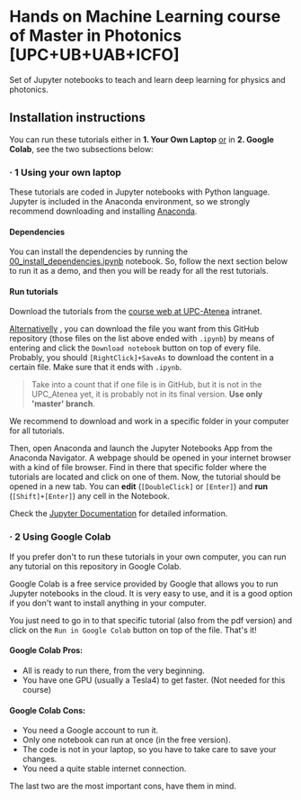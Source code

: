 # Hands on Machine Learning course of Master in Photonics [UPC+UB+UAB+ICFO]

Set of Jupyter notebooks to teach and learn deep learning for physics and photonics.

## Installation instructions

You can run these tutorials either in **1. Your Own Laptop** <ins>or</ins> in 
**2. Google Colab**, see the two subsections below:

### · 1 Using your own laptop

These tutorials are coded in Jupyter notebooks with Python language. 
Jupyter is included in the Anaconda environment, so we strongly recommend downloading 
and installing [Anaconda](https://www.anaconda.com/products/individual).

#### Dependencies

You can install the dependencies by running the
[00_install_dependencies.ipynb](00_install_dependencies.ipynb)
notebook. So, follow the next section below to run it as a demo, 
and then you will be ready for all the rest tutorials.


#### Run tutorials

Download the tutorials from the 
[course web at UPC-Atenea](https://atenea.upc.edu/course/view.php?id=71605) intranet.

<ins>Alternativelly</ins> , you can download the file you want from this GitHub repository
(those files on the list above ended with `.ipynb`)
by means of entering and click the `Download notebook` button on top of every file.
Probably, you should `[RightClick]+SaveAs` to download the content in a 
certain file. Make sure that it ends with `.ipynb`.

> Take into a count that if one file is in GitHub, but it is not in the UPC_Atenea yet, 
it is probably not in its final version. **Use only 'master' branch**.

We recommend to download and work in a specific folder in your computer for all tutorials.

Then, open Anaconda and launch the Jupyter Notebooks App from the Anaconda Navigator.
A webpage should be opened in your internet browser with a kind of file browser.
Find in there that specific folder where the tutorials are located and click on one of them.
Now, the tutorial should be opened in a new tab. You can **edit** (`[DoubleClick]` or `[Enter]`) and  **run** (`[Shift]+[Enter]`) 
any cell in the Notebook.

Check the 
[Jupyter Documentation](https://jupyter-notebook.readthedocs.io/en/stable/notebook.html#notebook-user-interface)
for detailed information.


### · 2 Using Google Colab

If you prefer don't to run these tutorials in your own computer, 
you can run any tutorial on this repository in Google Colab.

Google Colab is a free service provided by Google that allows you to run Jupyter 
notebooks in the cloud. It is very easy to use, and it is a good option if you 
don't want to install anything in your computer.

You just need to go in to that specific tutorial (also from the pdf version) and 
click on the `Run in Google Colab` button on top of the file.
That's it!

#### Google Colab Pros:
- All is ready to run there, from the very beginning.
- You have one GPU (usually a Tesla4) to get faster. (Not needed for this course)

#### Google Colab Cons: 
- You need a Google account to run it.
- Only one notebook can run at once (in the free version).
- The code is not in your laptop, so you have to take care to save your changes.
- You need a quite stable internet connection.

The last two are the most important cons, have them in mind.
